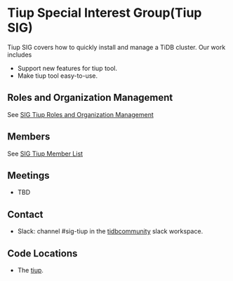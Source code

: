 # Tiup Special Interest Group(Tiup SIG)

Tiup SIG covers how to quickly install and manage a TiDB cluster. Our work includes
* Support new features for tiup tool.
* Make tiup tool easy-to-use.

## Roles and Organization Management

See [SIG Tiup Roles and Organization Management](./roles-and-organization-management.md)

## Members

See [SIG Tiup Member List](./member-list.md)

## Meetings

* TBD

## Contact

* Slack: channel #sig-tiup in the [tidbcommunity](https://pingcap.com/tidbslack) slack workspace.

## Code Locations

* The [tiup](https://github.com/pingcap-incubator/tiup).
